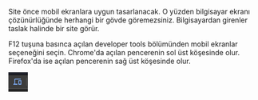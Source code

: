 Site önce mobil ekranlara uygun tasarlanacak. O yüzden bilgisayar ekranı çözünürlüğünde herhangi bir gövde göremezsiniz. Bilgisayardan girenler taslak halinde bir site görür.

F12 tuşuna basınca açılan developer tools bölümünden mobil ekranlar seçeneğini seçin. Chrome'da açılan pencerenin sol üst köşesinde olur. Firefox'da ise açılan pencerenin sağ üst köşesinde olur.

<img src="/ekran.png">